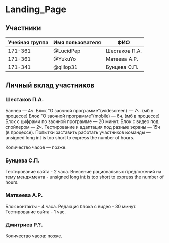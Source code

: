 # Landing_Page


## Участники

| Учебная группа | Имя пользователя | ФИО                      |
|----------------|------------------|--------------------------|
| 171-361        | @LucidPep        | Шестаков П.А.            |
| 171-361        | @YukuYo          | Матеева А.Р.             |
| 171-341        | @qlilop31        | Бунцева С.П.             |


## Личный вклад участников

### Шестаков П.А.
Баннер — 4ч.
Блок "О заочной программе"(widescreen) — 7ч. (мб в процессе)
Блок "О заочной программе"(mobile) — 6ч. (мб в процессе)
Блок с цифрами по заочной программе — 20 минут.
Блок с видео под спойлером — 2ч.
Тестирование и адаптация под разные экраны — 15ч (в процессе).
Попытки заставить работать участников команды — unsigned long int is too short to express the number of hours.

Количество часов — позже.

### Бунцева С.П.

Тестирование сайта - 2 часа.
Внесение рациональных предложений на тему менджмента - unsigned long int is too short to express the number of hours.


### Матвеева А.Р.
Блок контакты - 4 часа.
Редакция блока с видео - 30 минут.
Тестирование сайта - 1 час.

### Дмитриев Р.?.

Количество часов: позже.

